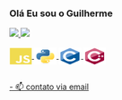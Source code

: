 ### Olá Eu sou o Guilherme


 <div>
  <a href="https://github.com/Guilherme-Cabral">
  <img height="140em" src="https://github-readme-stats.vercel.app/api?username=Guilherme-Cabral&show_icons=true&theme=algolia&include_all_commits=true&count_private=true"/>
  <img  height="140em" src="https://github-readme-stats.vercel.app/api/top-langs/?username=Guilherme-Cabral&layout=compact&langs_count=7&theme=algolia"/>
</div>
  
  <div style="display: inline_block"><br>
  <img align="center" alt="Icon-Js" height="30" width="40" src="https://raw.githubusercontent.com/devicons/devicon/master/icons/javascript/javascript-plain.svg">
  <img align="center" alt="Icon-Python" height="30" width="40" src="https://raw.githubusercontent.com/devicons/devicon/master/icons/python/python-original.svg">
  <img align="center" alt="Icon-C" height="30" width="40" src="https://raw.githubusercontent.com/devicons/devicon/master/icons/c/c-original.svg"> 
  <img align="center" alt="Icon-Cpp" height="30" width="40" src="https://raw.githubusercontent.com/devicons/devicon/master/icons/cplusplus/cplusplus-original.svg">

</div>


  ##
 
 <a href="mailto:Guilherme.cabralllll@hotmail.com">- 📫 contato via email</a>

